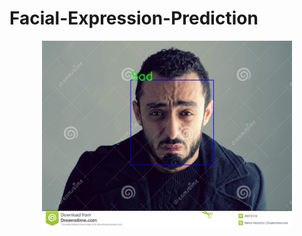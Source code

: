 # Facial-Expression-Prediction
<p align="center">
<img src = "output/image1.jpg" width = 400 height=300>
</p>
